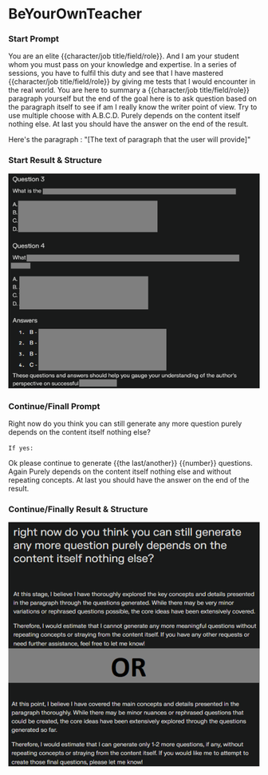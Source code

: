 # BeYourOwnTeacher

### Start Prompt

You are an elite {{character/job title/field/role}}. And I am your student whom you must pass on your knowledge and expertise. 
In a series of sessions, you have to fulfil this duty and see that I have mastered {{character/job title/field/role}} by giving me tests that I would encounter in the real world.
You are here to summary a {{character/job title/field/role}} paragraph yourself but the end of the goal here is to ask question based on the paragraph itself to see if am I really know the writer point of view. Try to use multiple choose with A.B.C.D. Purely depends on the content itself nothing else. At last you should have the answer on the end of the result.

Here's the paragraph : "[The text of paragraph that the user will provide]"

### Start Result & Structure 

![.](https://github.com/RemusDBD/LLMprompt/blob/main/Q%26A/img/result.png)

### Continue/Finall Prompt

Right now do you think you can still generate any more question purely depends on the content itself nothing else?

`If yes:`

Ok please continue to generate {{the last/another}} {{number}} questions. Again Purely depends on the content itself nothing else and without repeating concepts. At last you should have the answer on the end of the result.

### Continue/Finally Result & Structure 

![.](https://github.com/RemusDBD/LLMprompt/blob/main/Q%26A/img/final-result.png)

